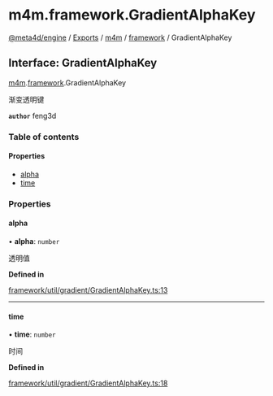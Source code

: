 # m4m.framework.GradientAlphaKey

[@meta4d/engine](../) / [Exports](../modules/) / [m4m](../modules/m4m.md) / [framework](../modules/m4m.framework.md) / GradientAlphaKey

## Interface: GradientAlphaKey

[m4m](../modules/m4m.md).[framework](../modules/m4m.framework.md).GradientAlphaKey

渐变透明键

**`author`** feng3d

### Table of contents

#### Properties

* [alpha](m4m.framework.GradientAlphaKey.md#alpha)
* [time](m4m.framework.GradientAlphaKey.md#time)

### Properties

#### alpha

• **alpha**: `number`

透明值

**Defined in**

[framework/util/gradient/GradientAlphaKey.ts:13](https://github.com/meta4d-me/meta4d-engine/blob/cf6bfe6/src/framework/util/gradient/GradientAlphaKey.ts#L13)

***

#### time

• **time**: `number`

时间

**Defined in**

[framework/util/gradient/GradientAlphaKey.ts:18](https://github.com/meta4d-me/meta4d-engine/blob/cf6bfe6/src/framework/util/gradient/GradientAlphaKey.ts#L18)
